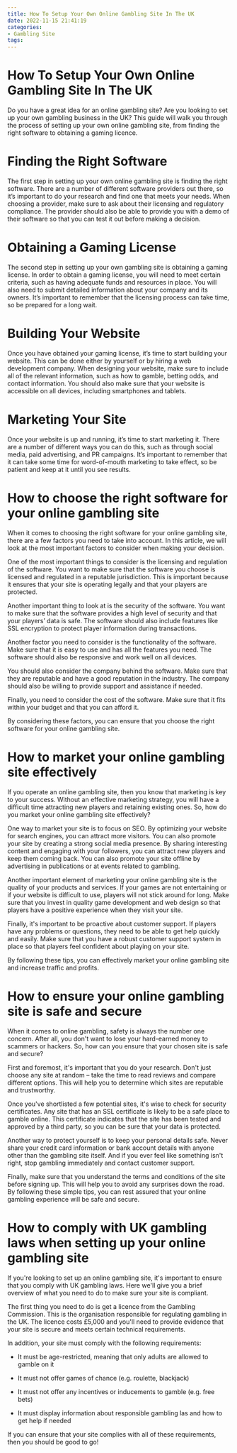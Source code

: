 ```yaml
---
title: How To Setup Your Own Online Gambling Site In The UK 
date: 2022-11-15 21:41:19
categories:
- Gambling Site
tags:
---
```



#  How To Setup Your Own Online Gambling Site In The UK 

Do you have a great idea for an online gambling site? Are you looking to set up your own gambling business in the UK? This guide will walk you through the process of setting up your own online gambling site, from finding the right software to obtaining a gaming licence.

# Finding the Right Software 

The first step in setting up your own online gambling site is finding the right software. There are a number of different software providers out there, so it’s important to do your research and find one that meets your needs. When choosing a provider, make sure to ask about their licensing and regulatory compliance. The provider should also be able to provide you with a demo of their software so that you can test it out before making a decision.

# Obtaining a Gaming License 

The second step in setting up your own gambling site is obtaining a gaming license. In order to obtain a gaming license, you will need to meet certain criteria, such as having adequate funds and resources in place. You will also need to submit detailed information about your company and its owners. It’s important to remember that the licensing process can take time, so be prepared for a long wait.

# Building Your Website 

Once you have obtained your gaming license, it’s time to start building your website. This can be done either by yourself or by hiring a web development company. When designing your website, make sure to include all of the relevant information, such as how to gamble, betting odds, and contact information. You should also make sure that your website is accessible on all devices, including smartphones and tablets.

# Marketing Your Site 

Once your website is up and running, it’s time to start marketing it. There are a number of different ways you can do this, such as through social media, paid advertising, and PR campaigns. It’s important to remember that it can take some time for word-of-mouth marketing to take effect, so be patient and keep at it until you see results.

#  How to choose the right software for your online gambling site 

When it comes to choosing the right software for your online gambling site, there are a few factors you need to take into account. In this article, we will look at the most important factors to consider when making your decision.

One of the most important things to consider is the licensing and regulation of the software. You want to make sure that the software you choose is licensed and regulated in a reputable jurisdiction. This is important because it ensures that your site is operating legally and that your players are protected.

Another important thing to look at is the security of the software. You want to make sure that the software provides a high level of security and that your players’ data is safe. The software should also include features like SSL encryption to protect player information during transactions.

Another factor you need to consider is the functionality of the software. Make sure that it is easy to use and has all the features you need. The software should also be responsive and work well on all devices.

You should also consider the company behind the software. Make sure that they are reputable and have a good reputation in the industry. The company should also be willing to provide support and assistance if needed.

Finally, you need to consider the cost of the software. Make sure that it fits within your budget and that you can afford it.

By considering these factors, you can ensure that you choose the right software for your online gambling site.

#  How to market your online gambling site effectively 

If you operate an online gambling site, then you know that marketing is key to your success. Without an effective marketing strategy, you will have a difficult time attracting new players and retaining existing ones. So, how do you market your online gambling site effectively?

One way to market your site is to focus on SEO. By optimizing your website for search engines, you can attract more visitors. You can also promote your site by creating a strong social media presence. By sharing interesting content and engaging with your followers, you can attract new players and keep them coming back. You can also promote your site offline by advertising in publications or at events related to gambling.

Another important element of marketing your online gambling site is the quality of your products and services. If your games are not entertaining or if your website is difficult to use, players will not stick around for long. Make sure that you invest in quality game development and web design so that players have a positive experience when they visit your site.

Finally, it's important to be proactive about customer support. If players have any problems or questions, they need to be able to get help quickly and easily. Make sure that you have a robust customer support system in place so that players feel confident about playing on your site.

By following these tips, you can effectively market your online gambling site and increase traffic and profits.

#  How to ensure your online gambling site is safe and secure 

When it comes to online gambling, safety is always the number one concern. After all, you don't want to lose your hard-earned money to scammers or hackers. So, how can you ensure that your chosen site is safe and secure?

First and foremost, it's important that you do your research. Don't just choose any site at random – take the time to read reviews and compare different options. This will help you to determine which sites are reputable and trustworthy.

Once you've shortlisted a few potential sites, it's wise to check for security certificates. Any site that has an SSL certificate is likely to be a safe place to gamble online. This certificate indicates that the site has been tested and approved by a third party, so you can be sure that your data is protected.

Another way to protect yourself is to keep your personal details safe. Never share your credit card information or bank account details with anyone other than the gambling site itself. And if you ever feel like something isn't right, stop gambling immediately and contact customer support.

Finally, make sure that you understand the terms and conditions of the site before signing up. This will help you to avoid any surprises down the road. By following these simple tips, you can rest assured that your online gambling experience will be safe and secure.

#  How to comply with UK gambling laws when setting up your online gambling site

If you're looking to set up an online gambling site, it's important to ensure that you comply with UK gambling laws. Here we'll give you a brief overview of what you need to do to make sure your site is compliant.

The first thing you need to do is get a licence from the Gambling Commission. This is the organisation responsible for regulating gambling in the UK. The licence costs £5,000 and you'll need to provide evidence that your site is secure and meets certain technical requirements.

In addition, your site must comply with the following requirements:

- It must be age-restricted, meaning that only adults are allowed to gamble on it

- It must not offer games of chance (e.g. roulette, blackjack)

- It must not offer any incentives or inducements to gamble (e.g. free bets)

- It must display information about responsible gambling las and how to get help if needed

If you can ensure that your site complies with all of these requirements, then you should be good to go!
